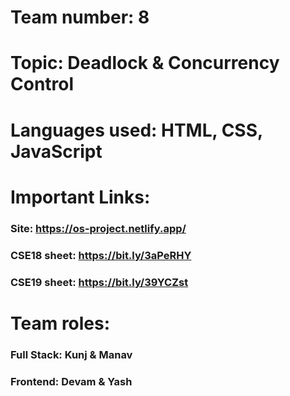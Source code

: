 # Team number: 8

# Topic: Deadlock & Concurrency Control

# Languages used: HTML, CSS, JavaScript

# Important Links:

### Site: https://os-project.netlify.app/

### CSE18 sheet: https://bit.ly/3aPeRHY

### CSE19 sheet: https://bit.ly/39YCZst

# Team roles:

### Full Stack: Kunj & Manav

### Frontend: Devam & Yash
